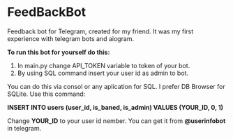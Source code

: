 # FeedBackBot
Feedback bot for Telegram, created for my friend.
It was my first experience with telegram bots and aiogram.

**To run this bot for yourself do this:**
1. In main.py change API_TOKEN variable to token of your bot.
2. By using SQL command insert your user id as admin to bot.

You can do this via consol or any aplication for SQL. I prefer DB Browser for SQLite.
Use this command: 

**INSERT INTO users (user_id, is_baned, is_admin) VALUES (YOUR_ID, 0, 1)**

Change **YOUR_ID** to your user id nember. You can get it from **@userinfobot** in telegram.
